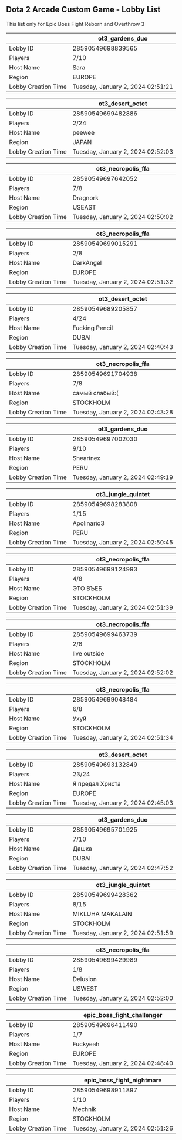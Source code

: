 ## Dota 2 Arcade Custom Game - Lobby List

This list only for Epic Boss Fight Reborn and Overthrow 3

|  | ot3_gardens_duo |
| ------ | ------ |
| Lobby ID | 28590549698839565 |
| Players | 7/10 |
| Host Name | Sara |
| Region | EUROPE |
| Lobby Creation Time | Tuesday, January 2, 2024 02:51:21 |


|  | ot3_desert_octet |
| ------ | ------ |
| Lobby ID | 28590549699482886 |
| Players | 2/24 |
| Host Name | peewee |
| Region | JAPAN |
| Lobby Creation Time | Tuesday, January 2, 2024 02:52:03 |


|  | ot3_necropolis_ffa |
| ------ | ------ |
| Lobby ID | 28590549697642052 |
| Players | 7/8 |
| Host Name | Dragnork |
| Region | USEAST |
| Lobby Creation Time | Tuesday, January 2, 2024 02:50:02 |


|  | ot3_necropolis_ffa |
| ------ | ------ |
| Lobby ID | 28590549699015291 |
| Players | 2/8 |
| Host Name | DarkAngel |
| Region | EUROPE |
| Lobby Creation Time | Tuesday, January 2, 2024 02:51:32 |


|  | ot3_desert_octet |
| ------ | ------ |
| Lobby ID | 28590549689205857 |
| Players | 4/24 |
| Host Name | Fucking Pencil |
| Region | DUBAI |
| Lobby Creation Time | Tuesday, January 2, 2024 02:40:43 |


|  | ot3_necropolis_ffa |
| ------ | ------ |
| Lobby ID | 28590549691704938 |
| Players | 7/8 |
| Host Name | самый слабый:( |
| Region | STOCKHOLM |
| Lobby Creation Time | Tuesday, January 2, 2024 02:43:28 |


|  | ot3_gardens_duo |
| ------ | ------ |
| Lobby ID | 28590549697002030 |
| Players | 9/10 |
| Host Name | Shearinex |
| Region | PERU |
| Lobby Creation Time | Tuesday, January 2, 2024 02:49:19 |


|  | ot3_jungle_quintet |
| ------ | ------ |
| Lobby ID | 28590549698283808 |
| Players | 1/15 |
| Host Name | Apolinario3 |
| Region | PERU |
| Lobby Creation Time | Tuesday, January 2, 2024 02:50:45 |


|  | ot3_necropolis_ffa |
| ------ | ------ |
| Lobby ID | 28590549699124993 |
| Players | 4/8 |
| Host Name | ЭТО ВЪЕБ |
| Region | STOCKHOLM |
| Lobby Creation Time | Tuesday, January 2, 2024 02:51:39 |


|  | ot3_necropolis_ffa |
| ------ | ------ |
| Lobby ID | 28590549699463739 |
| Players | 2/8 |
| Host Name | live outside |
| Region | STOCKHOLM |
| Lobby Creation Time | Tuesday, January 2, 2024 02:52:02 |


|  | ot3_necropolis_ffa |
| ------ | ------ |
| Lobby ID | 28590549699048484 |
| Players | 6/8 |
| Host Name | Ухуй |
| Region | STOCKHOLM |
| Lobby Creation Time | Tuesday, January 2, 2024 02:51:34 |


|  | ot3_desert_octet |
| ------ | ------ |
| Lobby ID | 28590549693132849 |
| Players | 23/24 |
| Host Name | Я предал Христа |
| Region | EUROPE |
| Lobby Creation Time | Tuesday, January 2, 2024 02:45:03 |


|  | ot3_gardens_duo |
| ------ | ------ |
| Lobby ID | 28590549695701925 |
| Players | 7/10 |
| Host Name | Дашка |
| Region | DUBAI |
| Lobby Creation Time | Tuesday, January 2, 2024 02:47:52 |


|  | ot3_jungle_quintet |
| ------ | ------ |
| Lobby ID | 28590549699428362 |
| Players | 8/15 |
| Host Name | MIKLUHA MAKALAIN |
| Region | STOCKHOLM |
| Lobby Creation Time | Tuesday, January 2, 2024 02:51:59 |


|  | ot3_necropolis_ffa |
| ------ | ------ |
| Lobby ID | 28590549699429989 |
| Players | 1/8 |
| Host Name | Delusion |
| Region | USWEST |
| Lobby Creation Time | Tuesday, January 2, 2024 02:52:00 |


|  | epic_boss_fight_challenger |
| ------ | ------ |
| Lobby ID | 28590549696411490 |
| Players | 1/7 |
| Host Name | Fuckyeah |
| Region | EUROPE |
| Lobby Creation Time | Tuesday, January 2, 2024 02:48:40 |


|  | epic_boss_fight_nightmare |
| ------ | ------ |
| Lobby ID | 28590549698911897 |
| Players | 1/10 |
| Host Name | Mechnik |
| Region | STOCKHOLM |
| Lobby Creation Time | Tuesday, January 2, 2024 02:51:26 |


